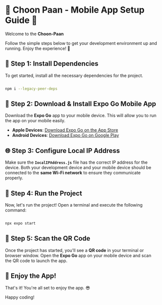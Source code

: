 

# 🌟 Choon Paan - Mobile App Setup Guide 🌟

Welcome to the **Choon-Paan**

Follow the simple steps below to get your development environment up and running. Enjoy the experience! 🚀



## 🚀 Step 1: Install Dependencies

To get started, install all the necessary dependencies for the project.

```bash

npm i --legacy-peer-deps


```



## 📱 Step 2: Download & Install Expo Go Mobile App

Download the **Expo Go** app to your mobile device. This will allow you to run the app on your mobile easily.

- **Apple Devices**: [Download Expo Go on the App Store](https://apps.apple.com/us/app/expo-go/id982107779)
- **Android Devices**: [Download Expo Go on Google Play](https://play.google.com/store/apps/details?id=host.exp.exponent)



## 🌐 Step 3: Configure Local IP Address

Make sure the **`IocalIPAddress.js`** file has the correct IP address for the device. Both your development device and your mobile device should be connected to the **same Wi-Fi network** to ensure they communicate properly.



## 🚀 Step 4: Run the Project

Now, let's run the project! Open a terminal and execute the following command:


```bash

npx expo start

```


## 📸 Step 5: Scan the QR Code

Once the project has started, you'll see a **QR code** in your terminal or browser window. Open the **Expo Go** app on your mobile device and scan the QR code to launch the app.



## 🎉 Enjoy the App!

That's it! You're all set to enjoy the app. 😎

Happy coding!

